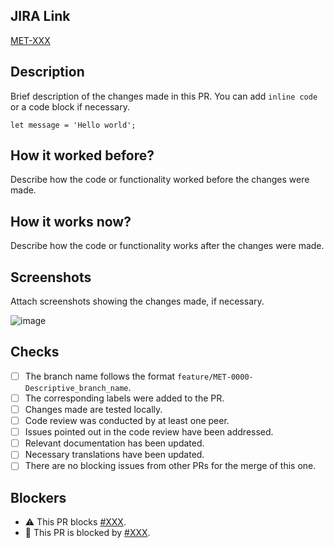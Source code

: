 ## JIRA Link

[MET-XXX](https://backlogs12.digbang.com/browse/MET-XXX)

## Description

Brief description of the changes made in this PR. You can add `inline code` or a code block if necessary.

```
let message = 'Hello world';
```

## How it worked before?

Describe how the code or functionality worked before the changes were made.

## How it works now?

Describe how the code or functionality works after the changes were made.

## Screenshots

<!-- If there are no screenshots, this section can be removed -->

Attach screenshots showing the changes made, if necessary.

![image](https://github.com/demiansc/meta-ms-projects/assets/11334068/70ef488c-aa3c-414d-b6c0-b46d3f5f9c34)

## Checks

- [ ] The branch name follows the format `feature/MET-0000-Descriptive_branch_name`.
- [ ] The corresponding labels were added to the PR.
- [ ] Changes made are tested locally.
- [ ] Code review was conducted by at least one peer.
- [ ] Issues pointed out in the code review have been addressed.
- [ ] Relevant documentation has been updated.
- [ ] Necessary translations have been updated.
- [ ] There are no blocking issues from other PRs for the merge of this one.

## Blockers

<!-- If there are no blockers, this section can be removed or any of the options -->

- ⚠️ This PR blocks [#XXX](https://github.com/demiansc/meta-ms-process/pull/XX).
- 🚫 This PR is blocked by [#XXX](https://github.com/demiansc/meta-ms-process/pull/XX).